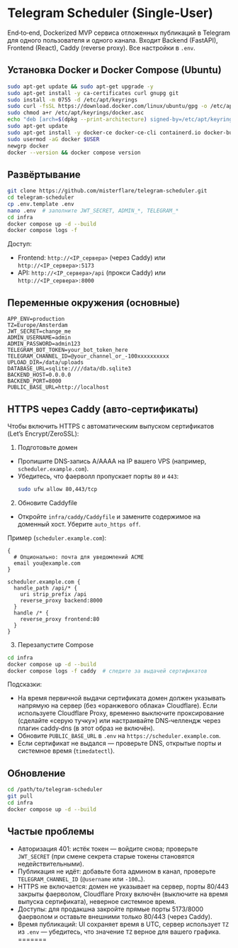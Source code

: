# Telegram Scheduler (Single‑User)

End‑to‑end, Dockerized MVP сервиса отложенных публикаций в Telegram для одного пользователя и одного канала. Входит Backend (FastAPI), Frontend (React), Caddy (reverse proxy). Все настройки в `.env`.

## Установка Docker и Docker Compose (Ubuntu)

```bash
sudo apt-get update && sudo apt-get upgrade -y
sudo apt-get install -y ca-certificates curl gnupg git
sudo install -m 0755 -d /etc/apt/keyrings
sudo curl -fsSL https://download.docker.com/linux/ubuntu/gpg -o /etc/apt/keyrings/docker.asc
sudo chmod a+r /etc/apt/keyrings/docker.asc
echo "deb [arch=$(dpkg --print-architecture) signed-by=/etc/apt/keyrings/docker.asc] https://download.docker.com/linux/ubuntu $(. /etc/os-release && echo $VERSION_CODENAME) stable" | sudo tee /etc/apt/sources.list.d/docker.list > /dev/null
sudo apt-get update
sudo apt-get install -y docker-ce docker-ce-cli containerd.io docker-buildx-plugin docker-compose-plugin
sudo usermod -aG docker $USER
newgrp docker
docker --version && docker compose version
```

## Развёртывание

```bash
git clone https://github.com/misterflare/telegram-scheduler.git
cd telegram-scheduler
cp .env.template .env
nano .env  # заполните JWT_SECRET, ADMIN_*, TELEGRAM_*
cd infra
docker compose up -d --build
docker compose logs -f
```

Доступ:
- Frontend: `http://<IP_сервера>` (через Caddy) или `http://<IP_сервера>:5173`
- API: `http://<IP_сервера>/api` (прокси Caddy) или `http://<IP_сервера>:8000`

## Переменные окружения (основные)

```env
APP_ENV=production
TZ=Europe/Amsterdam
JWT_SECRET=change_me
ADMIN_USERNAME=admin
ADMIN_PASSWORD=admin123
TELEGRAM_BOT_TOKEN=your_bot_token_here
TELEGRAM_CHANNEL_ID=@your_channel_or_-100xxxxxxxxxx
UPLOAD_DIR=/data/uploads
DATABASE_URL=sqlite:////data/db.sqlite3
BACKEND_HOST=0.0.0.0
BACKEND_PORT=8000
PUBLIC_BASE_URL=http://localhost
```

## HTTPS через Caddy (авто‑сертификаты)

Чтобы включить HTTPS с автоматическим выпуском сертификатов (Let’s Encrypt/ZeroSSL):

1) Подготовьте домен
- Пропишите DNS‑запись A/AAAA на IP вашего VPS (например, `scheduler.example.com`).
- Убедитесь, что фаерволл пропускает порты `80` и `443`:
  ```bash
  sudo ufw allow 80,443/tcp
  ```

2) Обновите Caddyfile
- Откройте `infra/caddy/Caddyfile` и замените содержимое на доменный хост. Уберите `auto_https off`.

Пример (`scheduler.example.com`):
```
{
  # Опционально: почта для уведомлений ACME
  email you@example.com
}

scheduler.example.com {
  handle_path /api/* {
    uri strip_prefix /api
    reverse_proxy backend:8000
  }
  handle /* {
    reverse_proxy frontend:80
  }
}
```

3) Перезапустите Compose
```bash
cd infra
docker compose up -d --build
docker compose logs -f caddy  # следите за выдачей сертификатов
```

Подсказки:
- На время первичной выдачи сертификата домен должен указывать напрямую на сервер (без «оранжевого облака» Cloudflare). Если используете Cloudflare Proxy, временно выключите проксирование (сделайте «серую тучку») или настраивайте DNS‑челлендж через плагин caddy‑dns (в этот образ не включён).
- Обновите `PUBLIC_BASE_URL` в `.env` на `https://scheduler.example.com`.
- Если сертификат не выдался — проверьте DNS, открытые порты и системное время (`timedatectl`).

## Обновление

```bash
cd /path/to/telegram-scheduler
git pull
cd infra
docker compose up -d --build
```

## Частые проблемы

- Авторизация 401: истёк токен — войдите снова; проверьте `JWT_SECRET` (при смене секрета старые токены становятся недействительными).
- Публикация не идёт: добавьте бота админом в канал, проверьте `TELEGRAM_CHANNEL_ID` (`@username` или `-100…`).
- HTTPS не включается: домен не указывает на сервер, порты 80/443 закрыты фаерволом, Cloudflare Proxy включён (выключите на время выпуска сертификата), неверное системное время.
- Доступы: для продакшна закройте прямые порты 5173/8000 фаерволом и оставьте внешними только 80/443 (через Caddy).
- Время публикаций: UI сохраняет время в UTC, сервер использует `TZ` из `.env` — убедитесь, что значение `TZ` верное для вашего графика.
=======

